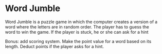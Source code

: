# Word Jumble
Word Jumble is a puzzle game in which the computer creates a version of a
word where the letters are in random order. The player has to guess the word to
win the game. If the player is stuck, he or she can ask for a hint


Bonus: add scoring system. Make the point value for a word based on its length.
Deduct points if the player asks for a hint.